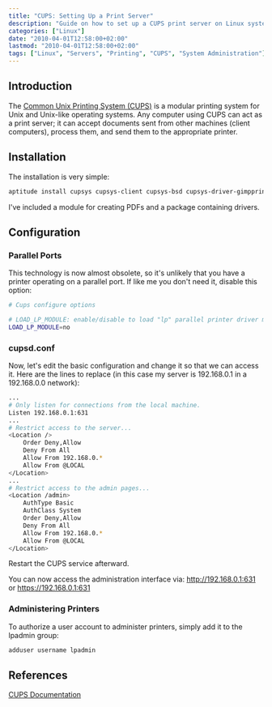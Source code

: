 ```yaml
---
title: "CUPS: Setting Up a Print Server"
description: "Guide on how to set up a CUPS print server on Linux systems, including installation, configuration, and administration."
categories: ["Linux"]
date: "2010-04-01T12:58:00+02:00"
lastmod: "2010-04-01T12:58:00+02:00"
tags: ["Linux", "Servers", "Printing", "CUPS", "System Administration"]
---
```


## Introduction

The [Common Unix Printing System (CUPS)](https://fr.wikipedia.org/wiki/Cups) is a modular printing system for Unix and Unix-like operating systems. Any computer using CUPS can act as a print server; it can accept documents sent from other machines (client computers), process them, and send them to the appropriate printer.

## Installation

The installation is very simple:

```bash
aptitude install cupsys cupsys-client cupsys-bsd cupsys-driver-gimpprint samba-client
```

I've included a module for creating PDFs and a package containing drivers.

## Configuration

### Parallel Ports

This technology is now almost obsolete, so it's unlikely that you have a printer operating on a parallel port. If like me you don't need it, disable this option:

```bash
# Cups configure options

# LOAD_LP_MODULE: enable/disable to load "lp" parallel printer driver module
LOAD_LP_MODULE=no
```

### cupsd.conf

Now, let's edit the basic configuration and change it so that we can access it. Here are the lines to replace (in this case my server is 192.168.0.1 in a 192.168.0.0 network):

```bash
...
# Only listen for connections from the local machine.
Listen 192.168.0.1:631
...
# Restrict access to the server...
<Location />
    Order Deny,Allow
    Deny From All
    Allow From 192.168.0.*
    Allow From @LOCAL
</Location>
...
# Restrict access to the admin pages...
<Location /admin>
    AuthType Basic
    AuthClass System
    Order Deny,Allow
    Deny From All
    Allow From 192.168.0.*
    Allow From @LOCAL
</Location>
```

Restart the CUPS service afterward.

You can now access the administration interface via: http://192.168.0.1:631 or https://192.168.0.1:631

### Administering Printers

To authorize a user account to administer printers, simply add it to the lpadmin group:

```bash
adduser username lpadmin
```

## References

[CUPS Documentation](../../static/pdf/cups.pdf)
